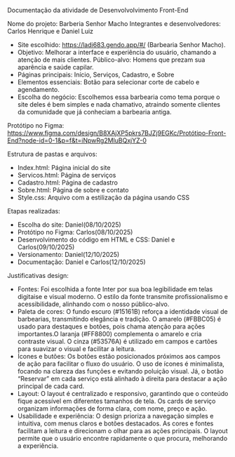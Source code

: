 Documentação da atividade de Desenvolvolvimento Front-End

Nome do projeto: Barberia Senhor Macho
Integrantes e desenvolvedores: Carlos Henrique e Daniel Luiz

- Site escolhido: https://ladi683.gendo.app/#/ (Barbearia Senhor Macho).
- Objetivo: Melhorar a interface e experiência do usuário, chamando a atenção de mais clientes.
Público-alvo: Homens que prezam sua aparência e saúde capilar.
- Páginas principais: Início, Serviços, Cadastro, e Sobre
- Elementos essenciais: Botão para selecionar corte de cabelo e agendamento.
- Escolha do negócio: Escolhemos essa barbearia como tema porque o site deles é bem simples e nada chamativo, atraindo somente clientes da comunidade que já conheciam a barbearia antiga.	

Protótipo no Figma: https://www.figma.com/design/B8XAjXP5pkrs7BJZj9EGKc/Protótipo-Front-End?node-id=0-1&p=f&t=iNpwRg2MluBQxjYZ-0

Estrutura de pastas e arquivos: 
- Index.html: Página inicial do site
- Servicos.html: Página de serviços
- Cadastro.html: Página de cadastro
- Sobre.html: Página de sobre e contato
- Style.css: Arquivo com a estilização da página usando CSS

Etapas realizadas: 
- Escolha do site: Daniel(08/10/2025)
- Protótipo no Figma: Carlos(08/10/2025)
- Desenvolvimento do código em HTML e CSS: Daniel e Carlos(09/10/2025)
- Versionamento: Daniel(12/10/2025)
- Documentação: Daniel e Carlos(12/10/2025)

Justificativas design:
- Fontes: Foi escolhida a fonte Inter por sua boa legibilidade em telas digitaise e visual moderno. O estilo da fonte transmite profissionalismo e acessibilidade, alinhando com o nosso público-alvo.
- Paleta de cores: O fundo escuro (#15161B) reforça a identidade visual de barbearias, transmitindo elegância e tradição. O amarelo (#FBBC05) é usado para destaques e botões, pois chama atenção para ações importantes.O laranja (#FF8800) complementa o amarelo e cria contraste visual. O cinza (#53576A) é utilizado em campos e cartões para suavizar o visual e facilitar a leitura.
- Ícones e butões: Os botões estão posicionados próximos aos campos de ação para facilitar o fluxo do usuário. O uso de ícones é minimalista, focando na clareza das funções e evitando poluição visual. Já, o botão “Reservar” em cada serviço está alinhado à direita para destacar a ação principal de cada card.
- Layout: O layout é centralizado e responsivo, garantindo que o conteúdo fique acessível em diferentes tamanhos de tela. Os cards de serviço organizam informações de forma clara, com nome, preço e ação.
- Usabilidade e experiência: O design prioriza a navegação simples e intuitiva, com menus claros e botões destacados. As cores e fontes facilitam a leitura e direcionam o olhar para as ações principais. O layout permite que o usuário encontre rapidamente o que procura, melhorando a experiência.




